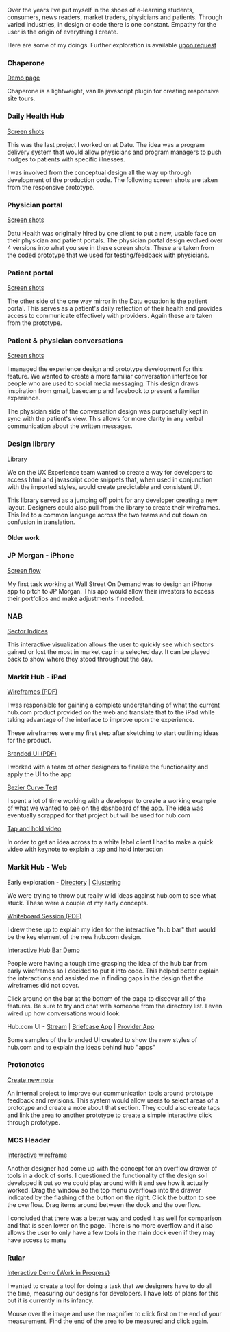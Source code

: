Over the years I’ve put myself in the shoes of e-learning students, consumers, news readers, market traders, physicians and patients. Through varied industries, in design or code there is one constant. Empathy for the user is the origin of everything I create.

Here are some of my doings. Further exploration is available [upon request](mailto:ian@ian-jennings.com)

### Chaperone

[Demo page](http://datuhealth.github.io/chaperone)

Chaperone is a lightweight, vanilla javascript plugin for creating responsive site tours.

### Daily Health Hub

[Screen shots](https://goo.gl/photos/SWfZeYTP2UjM4NuH7)

This was the last project I worked on at Datu. The idea was a program delivery system that would allow physicians and program managers to push nudges to patients with specific illnesses.

I was involved from the conceptual design all the way up through development of the production code. The following screen shots are taken from the responsive prototype.

### Physician portal

[Screen shots](https://goo.gl/photos/apiVar634493LG9M8)

Datu Health was originally hired by one client to put a new, usable face on their physician and patient portals. The physician portal design evolved over 4 versions into what you see in these screen shots. These are taken from the coded prototype that we used for testing/feedback with physicians.

### Patient portal

[Screen shots](https://goo.gl/photos/EY1NbfEPEYCGmBzk7)

The other side of the one way mirror in the Datu equation is the patient portal. This serves as a patient's daily reflection of their health and provides access to communicate effectively with providers. Again these are taken from the prototype.

### Patient &amp; physician conversations

[Screen shots](https://goo.gl/photos/8wTf84VLvxAn8etN8)

I managed the experience design and prototype development for this feature. We wanted to create a more familiar conversation interface for people who are used to social media messaging. This design draws inspiration from gmail, basecamp and facebook to present a familiar experience.

The physician side of the conversation design was purposefully kept in sync with the patient's view. This allows for more clarity in any verbal communication about the written messages.

### Design library

[Library](http://45.55.147.53:1337/#/hospital-apps/blocks/tables)

We on the UX Experience team wanted to create a way for developers to access html and javascript code snippets that, when used in conjunction with the imported styles, would create predictable and consistent UI.

This library served as a jumping off point for any developer creating a new layout. Designers could also pull from the library to create their wireframes. This led to a common language across the two teams and cut down on confusion in translation.

#### Older work

### JP Morgan - iPhone

[Screen flow](work/assets/jpmc-iphone-layout.png)

My first task working at Wall Street On Demand was to design an iPhone app to pitch to JP Morgan. This app would allow their investors to access their portfolios and make adjustments if needed.

### NAB

[Sector Indices](work/assets/nab_trading_heatmaps-3up-selected-industry.png)

This interactive visualization allows the user to quickly see which sectors gained or lost the most in market cap in a selected day. It can be played back to show where they stood throughout the day.

### Markit Hub - iPad

[Wireframes (PDF)](work/assets/Hub-iPad/01-hub-ipad-wireframes.pdf)

I was responsible for gaining a complete understanding of what the current hub.com product provided on the web and translate that to the iPad while taking advantage of the interface to improve upon the experience.

These wireframes were my first step after sketching to start outlining ideas for the product.

[Branded UI (PDF)](work/assets/Hub-iPad/02-Markit-hub-iPad-sales.pdf)

I worked with a team of other designers to finalize the functionality and apply the UI to the app

[Bezier Curve Test](work/assets/Hub-iPad/bezier/default.html)

I spent a lot of time working with a developer to create a working example of what we wanted to see on the dashboard of the app. The idea was eventually scrapped for that project but will be used for hub.com

[Tap and hold video](work/assets/Hub-iPad/barcap-taphold2.mov)

In order to get an idea across to a white label client I had to make a quick video with keynote to explain a tap and hold interaction

### Markit Hub - Web

Early exploration - [Directory](work/assets/Hub-Web/spec/hub-dex.png) | [Clustering](assets/Hub-Web/spec/hubbar-IM.png)

We were trying to throw out really wild ideas against hub.com to see what stuck. These were a couple of my early concepts.

[Whiteboard Session (PDF)](work/assets/Hub-Web/01-hub-bar-whiteboard.pdf)

I drew these up to explain my idea for the interactive "hub bar" that would be the key element of the new hub.com design.

[Interactive Hub Bar Demo](work/assets/Hub-Web/interactive/index.html)

People were having a tough time grasping the idea of the hub bar from early wireframes so I decided to put it into code. This helped better explain the interactions and assisted me in finding gaps in the design that the wireframes did not cover.

Click around on the bar at the bottom of the page to discover all of the features. Be sure to try and chat with someone from the directory list. I even wired up how conversations would look.

Hub.com UI - [Stream](work/assets/Hub-Web/hub-Stream-v1-1.png) | [Briefcase App](work/assets/Hub-Web/hub-Briefcase-Details_v1.png) | [Provider App](work/assets/Hub-Web/hub-web-app-provider.png)

Some samples of the branded UI created to show the new styles of hub.com and to explain the ideas behind hub "apps"

### Protonotes

[Create new note](work/assets/protonotes-notes-new.png)

An internal project to improve our communication tools around prototype feedback and revisions. This system would allow users to select areas of a prototype and create a note about that section. They could also create tags and link the area to another prototype to create a simple interactive click through prototype.

### MCS Header

[Interactive wireframe](work/assets/MCS/index.html)

Another designer had come up with the concept for an overflow drawer of tools in a dock of sorts. I questioned the functionality of the design so I developed it out so we could play around with it and see how it actually worked. Drag the window so the top menu overflows into the drawer indicated by the flashing of the button on the right. Click the button to see the overflow. Drag items around between the dock and the overflow.

I concluded that there was a better way and coded it as well for comparison and that is seen lower on the page. There is no more overflow and it also allows the user to only have a few tools in the main dock even if they may have access to many

### Rular

[Interactive Demo (Work in Progress)](work/assets/rular/index.html)

I wanted to create a tool for doing a task that we designers have to do all the time, measuring our designs for developers. I have lots of plans for this but it is currently in its infancy.

Mouse over the image and use the magnifier to click first on the end of your measurement. Find the end of the area to be measured and click again.